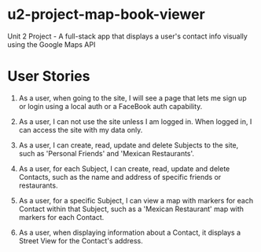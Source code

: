 # u2-project-map-book-viewer
Unit 2 Project - A full-stack app that displays a user's contact info visually using the Google Maps API

# User Stories

1. As a user, when going to the site, I will see a page that lets me sign up or login using a local auth or a FaceBook auth capability.

2. As a user, I can not use the site unless I am logged in. When logged in, I can access the site with my data only.

3. As a user, I can create, read, update and delete Subjects to the site, such as 'Personal Friends' and 'Mexican Restaurants'.

4. As a user, for each Subject, I can create, read, update and delete Contacts, such as the name and address of specific friends or restaurants.

5. As a user, for a specific Subject, I can view a map with markers for each Contact within that Subject, such as a 'Mexican Restaurant' map with markers for each Contact.

6. As a user, when displaying information about a Contact, it displays a Street View for the Contact's address.
